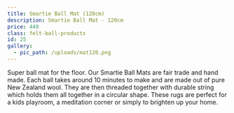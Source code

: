 ```yaml
---
title: Smartie Ball Mat (120cm)
description: Smartie Ball Mat - 120cm
price: 449
class: felt-ball-products
id: 25
gallery:
  - pic_path: /uploads/mat120.png
---
```



Super ball mat for the floor. Our Smartie Ball Mats are fair trade and hand made. Each ball takes around 10 minutes to make and are made out of pure New Zealand wool. They are then threaded together with durable string which holds them all together in a circular shape. These rugs are perfect for a kids playroom, a meditation corner or simply to brighten up your home.
